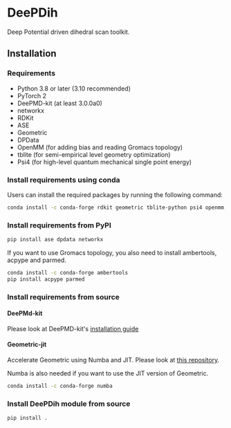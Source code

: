 # DeePDih
 Deep Potential driven dihedral scan toolkit.

## Installation

### Requirements
- Python 3.8 or later (3.10 recommended)
- PyTorch 2
- DeePMD-kit (at least 3.0.0a0)
- networkx
- RDKit
- ASE
- Geometric
- DPData
- OpenMM (for adding bias and reading Gromacs topology)
- tblite (for semi-empirical level geometry optimization)
- Psi4 (for high-level quantum mechanical single point energy)

### Install requirements using conda

Users can install the required packages by running the following command:

```bash
conda install -c conda-forge rdkit geometric tblite-python psi4 openmm
```

### Install requirements from PyPI

```bash
pip install ase dpdata networkx
```

If you want to use Gromacs topology, you also need to install ambertools, acpype and parmed.
    
```bash
conda install -c conda-forge ambertools
pip install acpype parmed
```

### Install requirements from source

#### DeePMd-kit

Please look at DeePMD-kit's [installation guide](https://github.com/deepmodeling/deepmd-kit/releases/tag/v3.0.0a0)

#### Geometric-jit

Accelerate Geometric using Numba and JIT. Please look at [this repository](https://github.com/WangXinyan940/geomeTRIC_jit).

Numba is also needed if you want to use the JIT version of Geometric.

```bash
conda install -c conda-forge numba
```

### Install DeePDih module from source

```bash
pip install .
```

